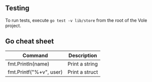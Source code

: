 Testing
-------

To run tests, execute `go test -v lib/store` from the root of the Vole project.

Go cheat sheet
--------------

| Command | Description |
| ------- | ----------- |
fmt.Println(name) | Print a string
fmt.Printf("%+v", user) | Print a struct

